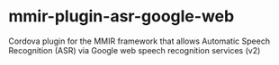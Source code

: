 # mmir-plugin-asr-google-web

Cordova plugin for the MMIR framework that allows Automatic Speech Recognition (ASR) 
via Google web speech recognition services (v2)
